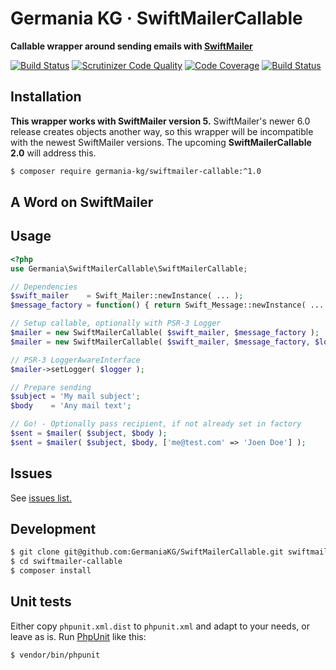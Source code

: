 # Germania KG · SwiftMailerCallable

**Callable wrapper around sending emails with [SwiftMailer](http://swiftmailer.org/)**

[![Build Status](https://travis-ci.org/GermaniaKG/SwiftMailerCallable.svg?branch=master)](https://travis-ci.org/GermaniaKG/SwiftMailerCallable)
[![Scrutinizer Code Quality](https://scrutinizer-ci.com/g/GermaniaKG/SwiftMailerCallable/badges/quality-score.png?b=master)](https://scrutinizer-ci.com/g/GermaniaKG/SwiftMailerCallable/?branch=master)
[![Code Coverage](https://scrutinizer-ci.com/g/GermaniaKG/SwiftMailerCallable/badges/coverage.png?b=master)](https://scrutinizer-ci.com/g/GermaniaKG/SwiftMailerCallable/?branch=master)
[![Build Status](https://scrutinizer-ci.com/g/GermaniaKG/SwiftMailerCallable/badges/build.png?b=master)](https://scrutinizer-ci.com/g/GermaniaKG/SwiftMailerCallable/build-status/master)


## Installation

**This wrapper works with SwiftMailer version 5.** SwiftMailer's newer 6.0 release creates objects another way, so this wrapper will be incompatible with the newest SwiftMailer versions. The upcoming **SwiftMailerCallable 2.0** will address this.

```bash
$ composer require germania-kg/swiftmailer-callable:^1.0
```

## A Word on SwiftMailer


## Usage

```php
<?php
use Germania\SwiftMailerCallable\SwiftMailerCallable;

// Dependencies
$swift_mailer    = Swift_Mailer::newInstance( ... );
$message_factory = function() { return Swift_Message::newInstance( ... ); });

// Setup callable, optionally with PSR-3 Logger
$mailer = new SwiftMailerCallable( $swift_mailer, $message_factory );
$mailer = new SwiftMailerCallable( $swift_mailer, $message_factory, $logger );

// PSR-3 LoggerAwareInterface
$mailer->setLogger( $logger );

// Prepare sending
$subject = 'My mail subject';
$body    = 'Any mail text';

// Go! - Optionally pass recipient, if not already set in factory
$sent = $mailer( $subject, $body );
$sent = $mailer( $subject, $body, ['me@test.com' => 'Joen Doe'] );
```

## Issues

See [issues list.][i0]

[i0]: https://github.com/GermaniaKG/SwiftMailerCallable/issues 


## Development

```bash
$ git clone git@github.com:GermaniaKG/SwiftMailerCallable.git swiftmailer-callable
$ cd swiftmailer-callable
$ composer install
```

## Unit tests

Either copy `phpunit.xml.dist` to `phpunit.xml` and adapt to your needs, or leave as is. 
Run [PhpUnit](https://phpunit.de/) like this:

```bash
$ vendor/bin/phpunit
```

